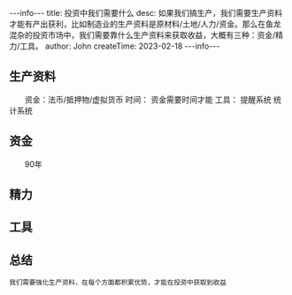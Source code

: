 ---info---
title: 投资中我们需要什么
desc: 如果我们搞生产，我们需要生产资料才能有产出获利，比如制造业的生产资料是原材料/土地/人力/资金。那么在鱼龙混杂的投资市场中，我们需要靠什么生产资料来获取收益，大概有三种：资金/精力/工具。
author: John
createTime: 2023-02-18
---info---

## 生产资料
　　资金：法币/抵押物/虚拟货币
	时间：
		资金需要时间才能
	工具：
		提醒系统
		统计系统

## 资金
　　90年
	
## 精力

## 工具
	
## 总结
	我们需要强化生产资料，在每个方面都积累优势，才能在投资中获取到收益